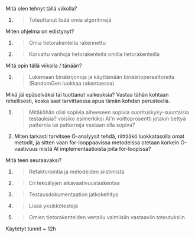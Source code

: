 Mitä olen tehnyt tällä viikolla?
1. > Toteuttanut lisää omia algoritmejä

Miten ohjelma on edistynyt?
1. > Omia tietorakenteita rakennettu
1. > Korvattu vanhoja tietorakenteita omilla tietorakenteilla
	
Mitä opin tällä viikolla / tänään?
1. > Lukemaan binäärijonoja ja käyttämään binäärioperaattoreita (RandomGen luokkaa rakentaessa)


Mikä jäi epäselväksi tai tuottanut vaikeuksia? Vastaa tähän kohtaan rehellisesti, koska saat tarvittaessa apua tämän kohdan perusteella.
1. >Mitäköhän olisi sopivia aiheeseen sopivia suorituskyky-suuntaisia testauksia? voisiko esimerkiksi AI'n voittoprosentti 
   > jotakin tiettyä patternia tai patterneja vastaan olla sopiva?
2. Miten tarkasti tarvitsee O-analyysit tehdä, riittääkö luokkatasolla omat metodit, ja sitten vaan for-looppaavissa metodeissa otetaan korkein O-vaativuus niistä AI implementaatioista joita for-loopissa?

Mitä teen seuraavaksi?
1. > Refaktorointia ja metodeiden siistimistä
2. > Eri tekoälyjen aikavaativuuslaskentaa
2. > Testausdokumentaation jatkokehitys
2. > Lisää yksikkötestejä
3. > Omien tietorakenteiden vertailu valmiisiin vastaaviin toteutuksiin

Käytetyt tunnit ~ 12h

